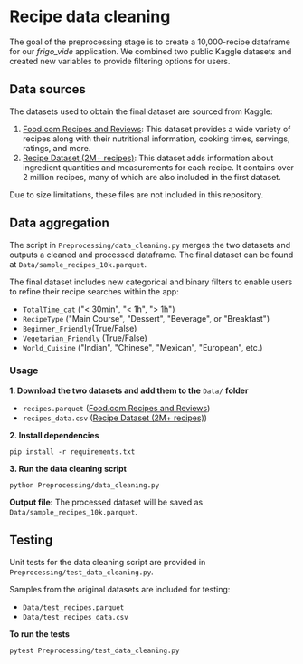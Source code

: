 # Recipe data cleaning

The goal of the preprocessing stage is to create a 10,000-recipe dataframe for our *frigo_vide* application. We combined two public Kaggle datasets and created new variables to provide filtering options for users. 

## Data sources 
The datasets used to obtain the final dataset are sourced from Kaggle:

1. [Food.com Recipes and Reviews](https://www.kaggle.com/datasets/irkaal/foodcom-recipes-and-reviews/data): This dataset provides a wide variety of recipes along with their nutritional information, cooking times, servings, ratings, and more.
2. [Recipe Dataset (2M+ recipes)](https://www.kaggle.com/datasets/wilmerarltstrmberg/recipe-dataset-over-2m/data): This dataset adds information about ingredient quantities and measurements for each recipe. It contains over 2 million recipes, many of which are also included in the first dataset.

Due to size limitations, these files are not included in this repository.

## Data aggregation
The script in `Preprocessing/data_cleaning.py` merges the two datasets and outputs a cleaned and processed dataframe. The final dataset can be found at `Data/sample_recipes_10k.parquet`. 

The final dataset includes new categorical and binary filters to enable users to refine their recipe searches within the app:
* `TotalTime_cat` ("< 30min", "< 1h", "> 1h")
* `RecipeType` ("Main Course", "Dessert", "Beverage", or "Breakfast")
* `Beginner_Friendly`(True/False)
* `Vegetarian_Friendly` (True/False)
* `World_Cuisine` ("Indian", "Chinese", "Mexican", "European", etc.)

### Usage

**1. Download the two datasets and add them to the** `Data/` **folder**
- `recipes.parquet` ([Food.com Recipes and Reviews](https://www.kaggle.com/datasets/irkaal/foodcom-recipes-and-reviews/data))
- `recipes_data.csv` ([Recipe Dataset (2M+ recipes)](https://www.kaggle.com/datasets/wilmerarltstrmberg/recipe-dataset-over-2m/data))

**2. Install dependencies**

```
pip install -r requirements.txt
```

**3. Run the data cleaning script**

```
python Preprocessing/data_cleaning.py
```

**Output file:**
The processed dataset will be saved as `Data/sample_recipes_10k.parquet`.

## Testing

Unit tests for the data cleaning script are provided in `Preprocessing/test_data_cleaning.py`.

Samples from the original datasets are included for testing:
- `Data/test_recipes.parquet`
- `Data/test_recipes_data.csv`

**To run the tests**
```
pytest Preprocessing/test_data_cleaning.py
```


